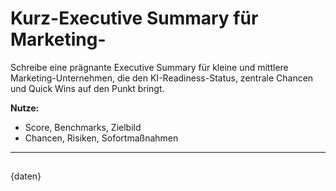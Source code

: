 # Kurz-Executive Summary für Marketing-
Schreibe eine prägnante Executive Summary für kleine und mittlere Marketing-Unternehmen, die den KI-Readiness-Status, zentrale Chancen und Quick Wins auf den Punkt bringt.

**Nutze:**
- Score, Benchmarks, Zielbild
- Chancen, Risiken, Sofortmaßnahmen

---

## 
{daten}